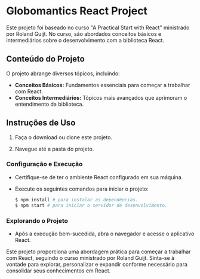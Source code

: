 # Globomantics React Project

Este projeto foi baseado no curso "A Practical Start with React" ministrado por Roland Guijt. No curso, são abordados conceitos básicos e intermediários sobre o desenvolvimento com a biblioteca React.

## Conteúdo do Projeto

O projeto abrange diversos tópicos, incluindo:

- **Conceitos Básicos:** Fundamentos essenciais para começar a trabalhar com React.
- **Conceitos Intermediários:** Tópicos mais avançados que aprimoram o entendimento da biblioteca.

## Instruções de Uso

1. Faça o download ou clone este projeto.

2. Navegue até a pasta do projeto.

### Configuração e Execução

- Certifique-se de ter o ambiente React configurado em sua máquina.

- Execute os seguintes comandos para iniciar o projeto:

    ```bash
    $ npm install # para instalar as dependências.
    $ npm start # para iniciar o servidor de desenvolvimento.
    ```

### Explorando o Projeto

- Após a execução bem-sucedida, abra o navegador e acesse o aplicativo React.

Este projeto proporciona uma abordagem prática para começar a trabalhar com React, seguindo o curso ministrado por Roland Guijt. Sinta-se à vontade para explorar, personalizar e expandir conforme necessário para consolidar seus conhecimentos em React.
